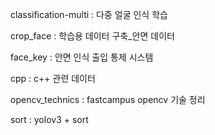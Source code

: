 classification-multi : 다중 얼굴 인식 학습

crop_face : 학습용 데이터 구축_안면 데이터

face_key : 안면 인식 출입 통제 시스템

cpp : c++ 관련 데이터

opencv_technics : fastcampus opencv 기술 정리

sort : yolov3 + sort